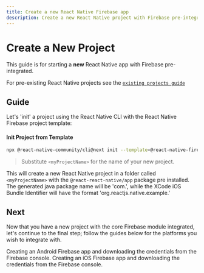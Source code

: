 ```yaml
---
title: Create a new React Native Firebase app
description: Create a new React Native project with Firebase pre-integrated
---
```


# Create a New Project

This guide is for starting a **new** React Native app with Firebase pre-integrated.

For pre-existing React Native projects see the [`existing projects guide`](/quick-start/existing-project)

## Guide

Let's 'init' a project using the React Native CLI with the React Native Firebase project template:

#### Init Project from Template

```bash
npx @react-native-community/cli@next init --template=@react-native-firebase/template@alpha <myProjectName>
```

> Substitute `<myProjectName>` for the name of your new project.

This will create a new React Native project in a folder called `<myProjectName>` with the `@react-react-native/app` package pre installed. The generated java package name will be 'com.<myProjectName>', while the XCode iOS Bundle Identifier will have the format 'org.reactjs.native.example.<myProjectName>'

## Next

Now that you have a new project with the core Firebase module integrated, let's continue to the final step; follow the guides below for the platforms you wish to integrate with.

<Grid>
	<Block
		title="Adding Firebase credentials to your Android app"
		to="/quick-start/android-firebase-credentials"
		icon="phone_android"
		color="#4CAF50"
	>
		Creating an Android Firebase app and downloading the credentials from the Firebase console.
  	</Block>
    <Block
		title="Adding Firebase credentials to your iOS app"
        to="/quick-start/ios-firebase-credentials"
        icon="phone_iphone"
        color="#2196F3"
    >
        Creating an iOS Firebase app and downloading the credentials from the Firebase console.
    </Block>
</Grid>
